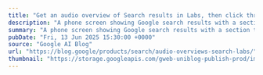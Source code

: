 ```yaml
---
title: "Get an audio overview of Search results in Labs, then click through to learn more."
description: "A phone screen showing Google search results with a section titled 'Search Labs | Audio Overviews' and an audio player."
summary: "A phone screen showing Google search results with a section titled 'Search Labs | Audio Overviews' and an audio player."
pubDate: "Fri, 13 Jun 2025 15:30:00 +0000"
source: "Google AI Blog"
url: "https://blog.google/products/search/audio-overviews-search-labs/"
thumbnail: "https://storage.googleapis.com/gweb-uniblog-publish-prod/images/AudioOverview_SS.max-1440x810.png"
---
```


